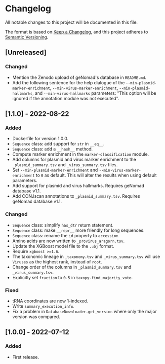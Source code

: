 # Changelog

All notable changes to this project will be documented in this file.

The format is based on [Keep a Changelog](https://keepachangelog.com/en/1.0.0/),
and this project adheres to [Semantic Versioning](https://semver.org/spec/v2.0.0.html).

## [Unreleased]
### Changed
- Mention the Zenodo upload of geNomad's database in `README.md`.
- Add the following sentence for the help dialogue of the `--min-plasmid-marker-enrichment`, `--min-virus-marker-enrichment`, `--min-plasmid-hallmarks`, and `--min-virus-hallmarks` parameters: "This option will be ignored if the annotation module was not executed".

## [1.1.0] - 2022-08-22
### Added
- Dockerfile for version 1.0.0.
- `Sequence` class: add support for `str` in `__eq__`.
- `Sequence` class: add a `__hash__` method.
- Compute marker enrichment in the `marker-classification` module.
- Add columns for plasmid and virus marker enrichment to the `_plasmid_summary.tsv` and `_virus_summary.tsv` files.
- Set `--min-plasmid-marker-enrichment` and `--min-virus-marker-enrichment` to `0` as default. This will alter the results when using default parameters.
- Add support for plasmid and virus hallmarks. Requires geNomad database v1.1.
- Add CONJscan annotations to `_plasmid_summary.tsv`. Requires geNomad database v1.1.

### Changed
- `Sequence` class: simplify `has_dtr` return statement.
- `Sequence` class: make `__repr__` more friendly for long sequences.
- `Sequence` class: rename the `id` property to `accession`.
- Amino acids are now written to `_provirus_aragorn.tsv`.
- Update the XGBoost model file to the `.ubj` format.
- Require `xgboost >=1.6`.
- The taxonomic lineage in `_taxonomy.tsv` and `_virus_summary.tsv` will use `Viruses` as the highest rank, instead of `root`.
- Change order of the columns in `_plasmid_summary.tsv` and `_virus_summary.tsv`.
- Explicitly set `fraction` to `0.5` in `taxopy.find_majority_vote`.

### Fixed
- tRNA coordinates are now 1-indexed.
- Write `summary_execution_info`.
- Fix a problem in `DatabaseDownloader.get_version` where only the major version was compared.

## [1.0.0] - 2022-07-12
### Added
- First release.
